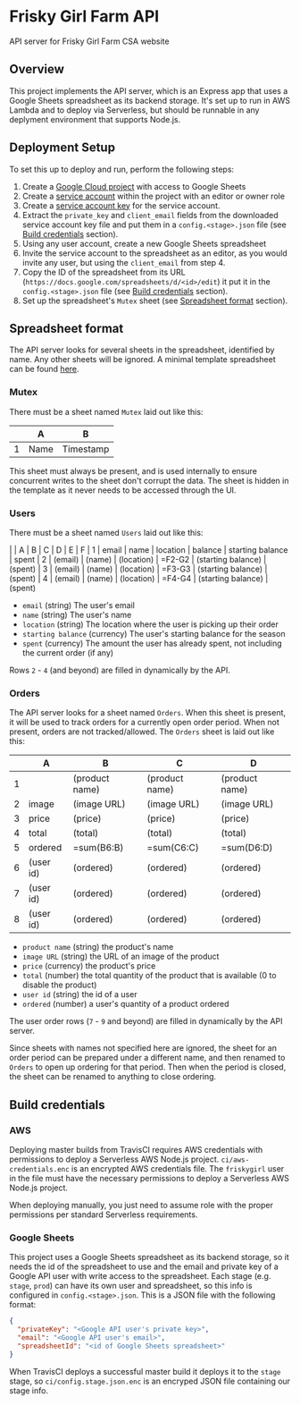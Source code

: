 # Frisky Girl Farm API

API server for Frisky Girl Farm CSA website

## Overview

This project implements the API server, which is an Express app that uses a
Google Sheets spreadsheet as its backend storage. It's set up to run in AWS
Lambda and to deploy via Serverless, but should be runnable in any deplyment
environment that supports Node.js.

## Deployment Setup

To set this up to deploy and run, perform the following steps:

1. Create a [Google Cloud project](https://cloud.google.com/resource-manager/docs/creating-managing-projects) with access to Google Sheets
2. Create a [service account](https://cloud.google.com/iam/docs/creating-managing-service-accounts) within the project with an editor or owner role
3. Create a [service account key](https://cloud.google.com/iam/docs/creating-managing-service-account-keys) for the service account.
4. Extract the `private_key` and `client_email` fields from the downloaded service account key file and put them in a `config.<stage>.json` file (see [Build credentials](#build-credentials) section).
5. Using any user account, create a new Google Sheets spreadsheet
6. Invite the service account to the spreadsheet as an editor, as you would invite any user, but using the `client_email` from step 4.
7. Copy the ID of the spreadsheet from its URL (`https://docs.google.com/spreadsheets/d/<id>/edit`) it put it in the `config.<stage>.json` file (see [Build credentials](#build-credentials) section).
8. Set up the spreadsheet's `Mutex` sheet (see [Spreadsheet format](#spreadsheet-format) section).

## Spreadsheet format

The API server looks for several sheets in the spreadsheet, identified by name.
Any other sheets will be ignored. A minimal template spreadsheet can be found
[here](https://docs.google.com/spreadsheets/d/1gdw6m-eWT3OZ2dzEztGnws8m76nI2yKwSddvowNlQCs/edit#gid=1406465942).

### Mutex

There must be a sheet named `Mutex` laid out like this:

|   | A    | B         |
|---|------|-----------|
| 1 | Name | Timestamp |

This sheet must always be present, and is used internally to ensure concurrent
writes to the sheet don't corrupt the data. The sheet is hidden in the template
as it never needs to be accessed through the UI.

### Users

There must be a sheet named `Users` laid out like this:

|   | A       | B      | C          | D       | E                  | F
| 1 | email   | name   | location   | balance | starting balance   | spent
| 2 | (email) | (name) | (location) | =F2-G2  | (starting balance) | (spent)
| 3 | (email) | (name) | (location) | =F3-G3  | (starting balance) | (spent)
| 4 | (email) | (name) | (location) | =F4-G4  | (starting balance) | (spent)

* `email` (string) The user's email
* `name` (string) The user's name
* `location` (string) The location where the user is picking up their order
* `starting balance` (currency) The user's starting balance for the season
* `spent` (currency) The amount the user has already spent, not including the current order (if any)

Rows `2` - `4` (and beyond) are filled in dynamically by the API.

### Orders

The API server looks for a sheet named `Orders`. When this sheet is present, it
will be used to track orders for a currently open order period. When not
present, orders are not tracked/allowed. The `Orders` sheet is laid out like
this:

|   | A         | B              | C              | D              |
|---|-----------|----------------|----------------|----------------|
| 1 |           | (product name) | (product name) | (product name) |
| 2 | image     | (image URL)    | (image URL)    | (image URL)    |
| 3 | price     | (price)        | (price)        | (price)        |
| 4 | total     | (total)        | (total)        | (total)        |
| 5 | ordered   | =sum(B6:B)     | =sum(C6:C)     | =sum(D6:D)     |
| 6 | (user id) | (ordered)      | (ordered)      | (ordered)      |
| 7 | (user id) | (ordered)      | (ordered)      | (ordered)      |
| 8 | (user id) | (ordered)      | (ordered)      | (ordered)      |

* `product name` (string) the product's name
* `image URL` (string) the URL of an image of the product
* `price` (currency) the product's price
* `total` (number) the total quantity of the product that is available (0 to disable the product)
* `user id` (string) the id of a user
* `ordered` (number) a user's quantity of a product ordered

The user order rows (`7` - `9` and beyond) are filled in dynamically by the API
server.

Since sheets with names not specified here are ignored, the sheet for an order
period can be prepared under a different name, and then renamed to `Orders` to
open up ordering for that period. Then when the period is closed, the sheet can
be renamed to anything to close ordering.

## Build credentials

### AWS

Deploying master builds from TravisCI requires AWS credentials with permissions
to deploy a Serverless AWS Node.js project. `ci/aws-credentials.enc` is an
encrypted AWS credentials file. The `friskygirl` user in the file must have the
necessary permissions to deploy a Serverless AWS Node.js project.

When deploying manually, you just need to assume role with the proper
permissions per standard Serverless requirements.

### Google Sheets

This project uses a Google Sheets spreadsheet as its backend storage, so it
needs the id of the spreadsheet to use and the email and private key of a
Google API user with write access to the spreadsheet. Each stage (e.g. `stage`,
`prod`) can have its own user and spreadsheet, so this info is configured in
`config.<stage>.json`. This is a JSON file with the following format:

```json
{
  "privateKey": "<Google API user's private key>",
  "email": "<Google API user's email>",
  "spreadsheetId": "<id of Google Sheets spreadsheet>"
}
```

When TravisCI deploys a successful master build it deploys it to the `stage`
stage, so `ci/config.stage.json.enc` is an encryped JSON file containing our
stage info.
